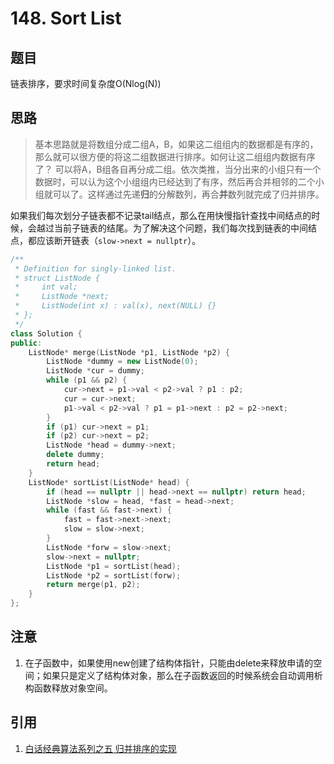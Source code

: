 # 148. Sort List
## 题目
链表排序，要求时间复杂度O(Nlog(N))

## 思路
> 基本思路就是将数组分成二组A，B，如果这二组组内的数据都是有序的，那么就可以很方便的将这二组数据进行排序。如何让这二组组内数据有序了？
> 可以将A，B组各自再分成二组。依次类推，当分出来的小组只有一个数据时，可以认为这个小组组内已经达到了有序，然后再合并相邻的二个小组就可以了。这样通过先递**归**的分解数列，再合**并**数列就完成了归并排序。

如果我们每次划分子链表都不记录tail结点，那么在用快慢指针查找中间结点的时候，会越过当前子链表的结尾。为了解决这个问题，我们每次找到链表的中间结点，都应该断开链表（`slow->next = nullptr`）。
```C++
/**
 * Definition for singly-linked list.
 * struct ListNode {
 *     int val;
 *     ListNode *next;
 *     ListNode(int x) : val(x), next(NULL) {}
 * };
 */
class Solution {
public:
    ListNode* merge(ListNode *p1, ListNode *p2) {
        ListNode *dummy = new ListNode(0);
        ListNode *cur = dummy;
        while (p1 && p2) {
            cur->next = p1->val < p2->val ? p1 : p2;
            cur = cur->next;
            p1->val < p2->val ? p1 = p1->next : p2 = p2->next;
        }
        if (p1) cur->next = p1;
        if (p2) cur->next = p2;
        ListNode *head = dummy->next;
        delete dummy;
        return head;
    }
    ListNode* sortList(ListNode* head) {
        if (head == nullptr || head->next == nullptr) return head;
        ListNode *slow = head, *fast = head->next;
        while (fast && fast->next) {
            fast = fast->next->next;
            slow = slow->next;
        }
        ListNode *forw = slow->next;
        slow->next = nullptr;
        ListNode *p1 = sortList(head);
        ListNode *p2 = sortList(forw);
        return merge(p1, p2);
    }
};
```
## 注意

1. 在子函数中，如果使用new创建了结构体指针，只能由delete来释放申请的空间；如果只是定义了结构体对象，那么在子函数返回的时候系统会自动调用析构函数释放对象空间。

## 引用

1. [白话经典算法系列之五 归并排序的实现](http://blog.csdn.net/morewindows/article/details/6678165/)

